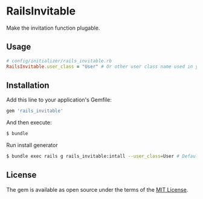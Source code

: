 # RailsInvitable
Make the invitation function plugable.

## Usage
```ruby
# config/initializer/rails_invitable.rb
RailsInvitable.user_class = "User" # Or other user class name used in your project. Should be a string or symbol.
```

## Installation
Add this line to your application's Gemfile:

```ruby
gem 'rails_invitable'
```

And then execute:
```bash
$ bundle
```

Run install generator
```bash
$ bundle exec rails g rails_invitable:intall --user_class=User # Default user_class is User
```

## License
The gem is available as open source under the terms of the [MIT License](http://opensource.org/licenses/MIT).
